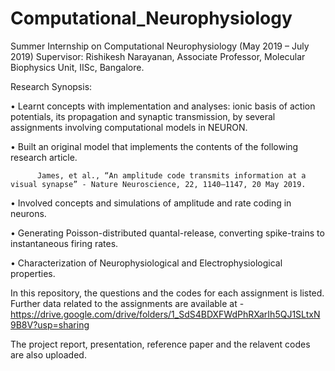 # Computational_Neurophysiology


Summer Internship on Computational Neurophysiology (May 2019 – July 2019)
Supervisor: Rishikesh Narayanan, Associate Professor, Molecular Biophysics Unit, IISc, Bangalore.

Research Synopsis:

•	Learnt concepts with implementation and analyses: ionic basis of action potentials, its propagation and synaptic transmission, by several assignments involving computational models in NEURON.

•	Built an original model that implements the contents of the following research article.
          
          James, et al., “An amplitude code transmits information at a visual synapse” - Nature Neuroscience, 22, 1140–1147, 20 May 2019.
          
•	Involved concepts and simulations of amplitude and rate coding in neurons.

•	Generating Poisson-distributed quantal-release, converting spike-trains to instantaneous firing rates.

•	Characterization of Neurophysiological and Electrophysiological properties.

In this repository, the questions and the codes for each assignment is listed. Further data related to the assignments are available at - https://drive.google.com/drive/folders/1_SdS4BDXFWdPhRXarIh5QJ1SLtxN9B8V?usp=sharing

The project report, presentation, reference paper and the relavent codes are also uploaded.
